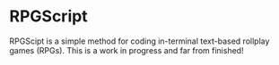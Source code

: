 # RPGScript
RPGScipt is a simple method for coding in-terminal text-based rollplay games (RPGs). This is a work in progress and far from finished!
